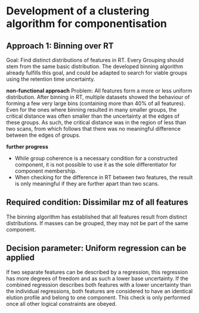 # Development of a clustering algorithm for componentisation

## Approach 1: Binning over RT
Goal: Find distinct distributions of features in RT.
Every Grouping should stem from the same basic distribution. The developed binning
algorithm already fulfills this goal, and could be adapted to search for viable groups
using the retention time uncertainty. 

**non-functional approach**
Problem: All features form a more or less uniform distribution.
After binning in RT, multiple datasets showed the behaviour of forming a few very large bins
(containing more than 40% of all features). Even for the ones where binning resulted in many
smaller groups, the critical distance was often smaller than the uncertainty at the edges of 
these groups. As such, the critical distance was in the region of less than two scans,
from which follows that there was no meaningful difference between the edges of groups.

**further progress**
- While group coherence is a necessary condition for a constructed component, it is not possible
to use it as the sole differentiator for component membership.
- When checking for the difference in RT between two features, the result is only meaningful
if they are further apart than two scans.

## Required condition: Dissimilar mz of all features
The binning algorithm has established that all features result from distinct distributions.
If masses can be grouped, they may not be part of the same component.

## Decision parameter: Uniform regression can be applied
If two separate features can be described by a regression, this regression has more degrees
of freedom and as such a lower base uncertainty. If the combined regression describes both 
features with a lower uncertainty than the individual regressions, both features are considered
to have an identical elution profile and belong to one component. This check is only performed
once all other logical constraints are obeyed.
